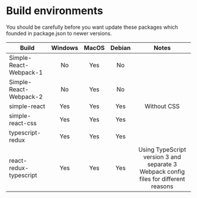 # Build environments
You should be carefully before you want update these packages which founded in package.json to newer versions.

|Build|Windows|MacOS|Debian|Notes|
|---|:---:|:---:|:---:|:---:|
|Simple-React-Webpack-1|No|Yes|No||
|Simple-React-Webpack-2|No|Yes|No||
|simple-react|Yes|Yes|Yes|Without CSS|
|simple-react-css|Yes|Yes|Yes||
|typescript-redux|Yes|Yes|Yes||
|react-redux-typescript|Yes|Yes|Yes|Using TypeScript version 3 and separate 3 Webpack config files for different reasons|
